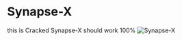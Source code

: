 # Synapse-X
this is Cracked Synapse-X should work 100% 
![Synapse-X](https://user-images.githubusercontent.com/126292956/221362424-d3c6c101-f327-42c9-8114-849c779c1231.jpg)
